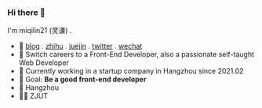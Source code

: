 ### Hi there 👋

I'm miqilin21 (灵谦) .

- 🍊 <a href="https://me.miqilin21.cn">blog</a> . <a href="https://www.zhihu.com/people/mi-qi-lin-60-52">zhihu</a> . <a href="https://juejin.cn/user/3421335917182461">juejin</a> . <a href="https://twitter.com/miqilin21">twitter</a> . <a href="https://cdn.jsdelivr.net/gh/miqilin21/static@master/img/wechat.jpg">wechat</a>
- 🍉 Switch careers to a Front-End Developer, also a passionate self-taught Web Developer
- 🍍 Currently working in a startup company in Hangzhou since 2021.02
- 🍎 Goal: **Be a good front-end developer**
- 📍 Hangzhou
- 👨‍🎓 ZJUT
